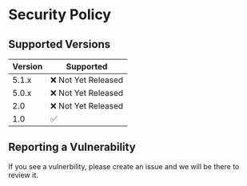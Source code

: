 # Security Policy

## Supported Versions

| Version | Supported          |
| ------- | ------------------ |
| 5.1.x   | :x: Not Yet Released |
| 5.0.x   | :x: Not Yet Released               |
| 2.0   | :x: Not Yet Released |
| 1.0   | :white_check_mark:                |

## Reporting a Vulnerability

If you see a vulnerbility, please create an issue and we will be there to review it.
